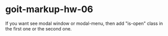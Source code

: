 # goit-markup-hw-06

If you want see modal window or modal-menu, then add "is-open" class in the first one or the second one.
